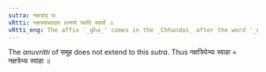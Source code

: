 ```yaml
---
sutra: नक्षत्राद् घः
vRtti: नक्षत्रशब्दाद्घः प्रत्ययो भवति स्वार्थे ॥
vRtti_eng: The affix '_gha_' comes in the _Chhandas_ after the word '_nakshatra_', without altering the meaning.
---
```

The _anuvritti_ of समूह does not extend to this _sutra_. Thus नक्षत्रियेभ्यः स्वाहा = नक्षत्रेभ्यः स्वाहा ॥
